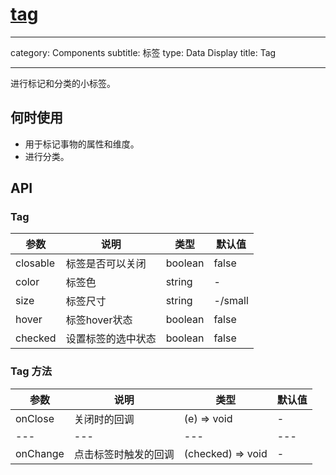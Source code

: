 # [tag](http://naotu.baidu.com/file/1d175d4fe832e9a8805327097df97650?token=d3313986a35d5fb5)


---

category: Components
subtitle: 标签
type: Data Display
title: Tag

---

进行标记和分类的小标签。

## 何时使用

- 用于标记事物的属性和维度。
- 进行分类。

## API

### Tag

| 参数 | 说明 | 类型 | 默认值 |
| --- | --- | --- | --- |
| closable | 标签是否可以关闭 | boolean | false |
| color | 标签色 | string | - |
| size | 标签尺寸 | string | -/small |
| hover | 标签hover状态 | boolean | false |
| checked | 设置标签的选中状态 | boolean | false |


### Tag 方法

| 参数 | 说明 | 类型 | 默认值 |
| --- | --- | --- | --- |
| onClose | 关闭时的回调 | (e) => void | - |
| --- | --- | --- | --- |
| onChange | 点击标签时触发的回调 | (checked) => void | - |
